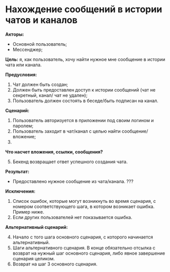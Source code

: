 # Нахождение сообщений в истории чатов и каналов

**Акторы:** 

- Основной пользователь;
- Мессенджер;

**Цель:** я, как пользователь, хочу найти нужное мне сообщение в истории чата или канала.

**Предусловия:** 
1. Чат должен быть создан;
2. Должен быть предоставлен доступ к истории сообщений (чат не секретный, канал/ чат не удален);
3. Пользователь должен состоять в беседе/быть подписан на канал.

**Сценарий:**

1. Пользователь авторизуется в приложении под своим логином и паролем;
2. Пользователь заходит в чат/канал с целью найти сообщение/вложение;
3. 
**Что насчет вложения, ссылки, сообщения?**

5. Бекенд возвращает ответ успешного создания чата.

**Результат:**

- Предоставлено нужное сообщение из чата/канала. ???

**Исключения:**

1. Список ошибок, которые могут возникнуть во время сценария, с номером соответствующего шага, в котором возникает ошибка. Пример ниже.
3. Если других пользователей нет показывается ошибка.

**Альтернативный сценарий:** 

4. Начало с того шага основного сценария, с которого начинается альтернативный.
5. Шаги альтернативного сценария. В конце обязательно отсылка с возврат на нужный шаг основного сценария, либо явное завершение сценария целиком.
6. Возврат на шаг 3 основного сценария.

